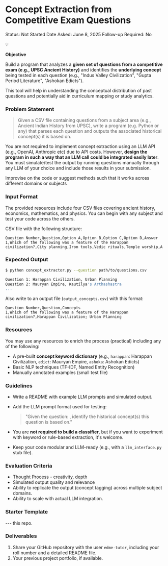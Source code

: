 # Concept Extraction from Competitive Exam Questions

Status: Not Started
Date Asked: June 8, 2025
Follow-up Required: No

<aside>
💡

**Objective**

Build a program that analyzes a **given set of questions from a competitive exam (e.g., UPSC Ancient History)** and identifies the **underlying concept** being tested in each question (e.g., "Indus Valley Civilization", "Gupta Period Literature", "Ashokan Edicts").

This tool will help in understanding the conceptual distribution of past questions and potentially aid in curriculum mapping or study analytics.

</aside>

<aside>

### **Problem Statement**

> Given a CSV file containing questions from a subject area (e.g., Ancient Indian History from UPSC), write a program (e.g. Python or any) that parses each question and outputs the associated historical concept(s) it is based on.
> 

You are not required to implement concept extraction using an LLM API (e.g., OpenAI, Anthropic etc) due to API costs. However, **design the program in such a way that an LLM call could be integrated easily later**. You must simulate/test the output by running questions manually through any LLM of your choice and include those results in your submission.

Improvise on the code or suggest methods such that it works across different domains or subjects 

</aside>

<aside>

### **Input Format**

The provided resources include four CSV files covering ancient history, economics, mathematics, and physics. You can begin with any subject and test your code across the others.

CSV file with the following structure:

```
Question Number,Question,Option A,Option B,Option C,Option D,Answer
1,Which of the following was a feature of the Harappan civilization?,City planning,Iron tools,Vedic rituals,Temple worship,A
```

</aside>

<aside>

### **Expected Output**

```bash
$ python concept_extractor.py --question path/to/questions.csv
```

```bash
Question 1: Harappan Civilization, Urban Planning
Question 2: Mauryan Empire, Kautilya's Arthashastra
...
```

Also write to an output file (`output_concepts.csv`) with this format:

```
Question Number,Question,Concepts
1,Which of the following was a feature of the Harappan civilization?,Harappan Civilization; Urban Planning
```

</aside>

<aside>

### **Resources**

You may use any resources to enrich the process (practical) including any of the following:

- A pre-built **concept keyword dictionary** (e.g., `harappan`: Harappan Civilization, `edict`: Mauryan Empire, `ashoka`: Ashokan Edicts)
- Basic NLP techniques (TF-IDF, Named Entity Recognition)
- Manually annotated examples (small test file)
</aside>

<aside>

### **Guidelines**

- Write a README with example LLM prompts and simulated output.
- Add the LLM prompt format used for testing:
    
    > "Given the question: <Question>, identify the historical concept(s) this question is based on."
    > 
- You are **not required to build a classifier**, but if you want to experiment with keyword or rule-based extraction, it's welcome.
- Keep your code modular and LLM-ready (e.g., with a `llm_interface.py` stub file).
</aside>

<aside>

### **Evaluation Criteria**

- Thought Process - creativity, depth
- Simulated output quality and relevance
- Ability to replicate the output (concept tagging) across multiple subject domains.
- Ability to scale with actual LLM integration.
</aside>

<aside>

### Starter Template

--- this repo.


</aside>

<aside>

### Deliverables

1. Share your GitHub repository with the user `edme-tutor`, including your roll number and a detailed README file.
2. Your previous project portfolio, if available. 
</aside>